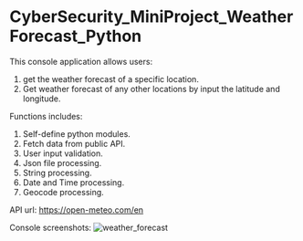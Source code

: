# CyberSecurity_MiniProject_WeatherForecast_Python

This console application allows users:
  1. get the weather forecast of a specific location.
  2. Get weather forecast of any other locations by input the latitude and longitude.

Functions includes:
  1. Self-define python modules.
  2. Fetch data from public API.
  3. User input validation.
  4. Json file processing.
  5. String processing.
  6. Date and Time processing.
  7. Geocode processing.
  
 API url: https://open-meteo.com/en
 
 Console screenshots:
 ![weather_forecast](https://user-images.githubusercontent.com/93168873/211129056-9289dfa6-8728-4865-b6c9-f89e652f4cc3.png)
